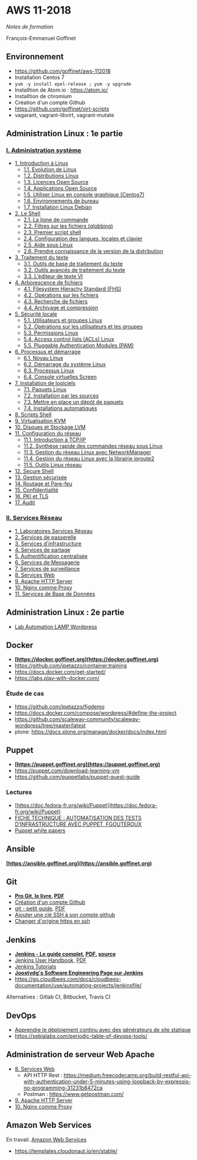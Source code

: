 # AWS 11-2018

_Notes de formation_

François-Emmanuel Goffinet



<!-- toc -->

## Environnement

* https://github.com/goffinet/aws-112018
* Installation Centos 7
* `yum -y install epel-release ; yum -y upgrade`
* Installtion de Atom.io : https://atom.io/
* Installtion de chromium
* Création d'un compte Github
* https://github.com/goffinet/virt-scripts
* vagarant, vagrant-libvirt, vagrant-mutate

## Administration Linux : 1e partie

### [I. Administration système](https://linux.goffinet.org/00_administration_systeme/)

- [1. Introduction à Linux](https://linux.goffinet.org/01-00-introduction-a-linux/)
    - [1.1. Evolution de Linux](https://linux.goffinet.org/01-01-evolution-de-linux/)
    - [1.2. Distributions Linux](https://linux.goffinet.org/01-02-distributions-linux-et-cycles-de-maintenance/)
    - [1.3. Licences Open Source](https://linux.goffinet.org/01-03-licences-open-source/)
    - [1.4. Applications Open Source](https://linux.goffinet.org/01-04-applications-open-source/)
    - [1.5. Utiliser Linux en console graphique (Centos7)](https://linux.goffinet.org/01-05-utiliser-linux-en-console-graphique-centos7/)
    - [1.6. Environnements de bureau](https://linux.goffinet.org/01-06-environnements-de-bureau/)
    - [1.7. Installation Linux Debian](https://linux.goffinet.org/01-07-installation-linux-debian/)
- [2. Le Shell](https://linux.goffinet.org/02-00-le-shell/)
    - [2.1. La ligne de commande](https://linux.goffinet.org/02-01-la-ligne-de-commande/)
    - [2.2. Filtres sur les fichiers (globbing)](https://linux.goffinet.org/02-02-filtres-sur-les-fichiers-globbing/)
    - [2.3. Premier script shell](https://linux.goffinet.org/02-03-premier-script-shell/)
    - [2.4. Configuration des langues, locales et clavier](https://linux.goffinet.org/02-04-langues-locales-clavier/)
    - [2.5. Aide sous Linux](https://linux.goffinet.org/02-05-aide-sous-linux/)
    - [2.6. Prendre connaissance de la version de la distribution](https://linux.goffinet.org/02-06-prendre-connaissance-de-la-version-de-la-distribution/)
- [3. Traitement du texte](https://linux.goffinet.org/03-00-traitement-du-texte/)
    - [3.1. Outils de base de traitement du texte](https://linux.goffinet.org/03-01-outils-de-base-traitement-du-texte/)
    - [3.2. Outils avancés de traitement du texte](https://linux.goffinet.org/03-02-outils-avances-traitement-du-texte/)
    - [3.3. L'éditeur de texte VI](https://linux.goffinet.org/03-03-editeur-de-texte-vi/)
- [4. Arborescence de fichiers](https://linux.goffinet.org/04-00-arborescence-de-fichiers/)
    - [4.1. Filesystem Hierachy Standard (FHS)](https://linux.goffinet.org/04-01-filesystem-hierachy-standard/)
    - [4.2. Opérations sur les fichiers](https://linux.goffinet.org/04-02-operations-sur-les-fichiers/)
    - [4.3. Recherche de fichiers](https://linux.goffinet.org/04-03-recherche-de-fichiers/)
    - [4.4. Archivage et compression](https://linux.goffinet.org/04-04-archivage-et-compression/)
- [5. Sécurité locale](https://linux.goffinet.org/05-00-securite-locale/)
    - [5.1. Utilisateurs et groupes Linux](https://linux.goffinet.org/05-01-utilisateurs-et-groupes-linux/)
    - [5.2. Opérations sur les utilisateurs et les groupes](https://linux.goffinet.org/05-02-operations-sur-les-utilisateurs-et-les-groupes/)
    - [5.3. Permissions Linux](https://linux.goffinet.org/05-03-permissions-linux/)
    - [5.4. Access control lists (ACLs) Linux](https://linux.goffinet.org/05-04-access-control-lists-acls-linux/)
    - [5.5. Pluggable Authentication Modules (PAM)](https://linux.goffinet.org/05-05-pluggable-authentication-modules-pam/)
- [6. Processus et démarrage](https://linux.goffinet.org/06-00-processus-et-demarrage/)
    - [6.1. Noyau Linux](https://linux.goffinet.org/06-01-noyau-linux/)
    - [6.2. Démarrage du système Linux](https://linux.goffinet.org/06-02-demarrage-du-systeme-linux/)
    - [6.3. Processus Linux](https://linux.goffinet.org/06-03-processus-linux/)
    - [6.4. Console virtuelles Screen](https://linux.goffinet.org/06-04-consoles-virtuelles-screen/)
- [7. Installation de logiciels](https://linux.goffinet.org/07-00-installation-logiciels/)
    - [7.1. Paquets Linux](https://linux.goffinet.org/07-01-paquets-linux/)
    - [7.2. Installation par les sources](https://linux.goffinet.org/07-02-installation-par-les-sources/)
    - [7.3. Mettre en place un dépôt de paquets](https://linux.goffinet.org/07-03-mettre-en-place-un-depot-de-paquets/)
    - [7.4. Installations automatiques](https://linux.goffinet.org/07-04-installations-automatiques/)
- [8. Scripts Shell](https://linux.goffinet.org/08-scripts-shell/)
- [9. Virtualisation KVM](https://linux.goffinet.org/09-virtualisation-kvm/)
- [10. Disques et Stockage LVM](https://linux.goffinet.org/10-disques-et-stockage-lvm/)
- [11. Configuration du réseau](https://linux.goffinet.org/11-00-configuration-du-reseau/)
    - [11.1. Introduction à TCP/IP](https://linux.goffinet.org/11-01-introduction-a-tcp-ip/)
    - [11.2. Synthèse rapide des commandes réseau sous Linux](https://linux.goffinet.org/11-02-synthese-des-commandes-reseau/)
    - [11.3. Gestion du réseau Linux avec NetworkManager](https://linux.goffinet.org/11-03-gestion-du-reseau-linux-avec-networkmanager/)
    - [11.4. Gestion du réseau Linux avec la librairie iproute2](https://linux.goffinet.org/11-04-gestion-du-reseau-linux-avec-la-librairie-iproute2/)
    - [11.5. Outils Linux réseau](https://linux.goffinet.org/11-05-outils-linux-reseau/)
- [12. Secure Shell](https://linux.goffinet.org/12-secure-shell/)
- [13. Gestion sécurisée](https://linux.goffinet.org/13-gestion-securisee/)
- [14. Routage et Pare-feu](https://linux.goffinet.org/14-routage-et-pare-feu/)
- [15. Confidentialité](https://linux.goffinet.org/41_securite_linux_confidentialite/)
- [16. PKI et TLS ](https://linux.goffinet.org/42_securite_linux_pki_et_tls/)
- [17. Audit](https://linux.goffinet.org/43_securite_linux_audit/)

### [II. Services Réseau](https://linux.goffinet.org/20_services_reseau/)

- [1. Laboratoires Services Réseau](https://linux.goffinet.org/20a_laboratoires_services_reseau/)
- [2. Services de passerelle](https://linux.goffinet.org/21_services_de_passerelle/)
- [3. Services d'infrastructure](https://linux.goffinet.org/22_services_infrastructure/)
- [4. Services de partage](https://linux.goffinet.org/23_services_partage/)
- [5. Authentification centralisée](https://linux.goffinet.org/24_services_authentification_centralisee/)
- [6. Services de Messagerie](https://linux.goffinet.org/25_services_messagerie/)
- [7. Services de surveillance](https://linux.goffinet.org/26_services_de_surveillance/)
- [8. Services Web](https://linux.goffinet.org/30_services_web/)
- [9. Apache HTTP Server](https://linux.goffinet.org/31_services_apache_http_server/)
- [10. Nginx comme Proxy](https://linux.goffinet.org/32_services_nginx/)
- [11. Services de Base de Données](https://linux.goffinet.org/33_services_base_de_donnees/)

## Administration Linux : 2e partie

* [Lab Automation LAMP Wordpress](lab-automation-wordpress.md)

## Docker

* **[https://docker.goffinet.org](https://docker.goffinet.org)**
* https://github.com/jpetazzo/container.training
* https://docs.docker.com/get-started/
* https://labs.play-with-docker.com/

### Étude de cas

* https://github.com/jpetazzo/figdemo
* https://docs.docker.com/compose/wordpress/#define-the-project
* https://github.com/scaleway-community/scaleway-wordpress/tree/master/latest
* plone: https://docs.plone.org/manage/docker/docs/index.html


## Puppet

* **[https://puppet.goffinet.org](https://puppet.goffinet.org)**
* https://puppet.com/download-learning-vm
* https://github.com/puppetlabs/puppet-quest-guide

### Lectures

* [https://doc.fedora-fr.org/wiki/Puppet](https://doc.fedora-fr.org/wiki/Puppet)
* [FICHE TECHNIQUE : AUTOMATISATION DES TESTS D’INFRASTRUCTURE AVEC PUPPET, FGOUTEROUX](https://blog.d2si.io/2015/03/18/technique-puppet-beaker/)
* [Puppet white papers](https://puppet.com/resources/whitepaper)

## Ansible

**[https://ansible.goffinet.org](https://ansible.goffinet.org)**

## Git

* **[Pro Git, le livre](https://book.git-scm.com/book/fr/v2), [PDF](https://github.com/progit/progit2-fr/releases/download/2.1.32/progit_v2.1.32.pdf)**
* [Création d'un compte Github](https://nexus-coding.blogspot.com/2015/10/tutoriel-creation-dun-compte-github-et.html)
* [git - petit guide](http://rogerdudler.github.io/git-guide/index.fr.html), [PDF](http://rogerdudler.github.io/git-guide/files/git_cheat_sheet.pdf)
* [Ajouter une clé SSH à son compte github](https://help.github.com/articles/adding-a-new-ssh-key-to-your-github-account/)
* [Changer d'origine https en ssh](https://help.github.com/articles/changing-a-remote-s-url/)

## Jenkins

* **[Jenkins - Le guide complet](https://jenkins-le-guide-complet.github.io/), [PDF](https://jenkins-le-guide-complet.github.io/continuous-integration-with-hudson.pdf), [source](https://github.com/Jenkins-Le-guide-complet)**
* [Jenkins User Handbook](https://jenkins.io/doc/book/getting-started/), [PDF](https://jenkins.io/user-handbook.pdf)
* [Jenkins Tutorials](https://jenkins.io/doc/tutorials/)
* **[Joostvdg's Software Engineering Page sur Jenkins](https://joostvdg.github.io/jenkins/)**
* https://go.cloudbees.com/docs/cloudbees-documentation/use/automating-projects/jenkinsfile/

Alternatives : Gitlab CI, Bitbucket, Travis CI

## DevOps

* [Apprendre le déploiement continu avec des générateurs de site statique](https://ci-cd.goffinet.org/)
* https://xebialabs.com/periodic-table-of-devops-tools/

## Administration de serveur Web Apache

* [8. Services Web](https://linux.goffinet.org/30_services_web/)
  * API HTTP Rest : https://medium.freecodecamp.org/build-restful-api-with-authentication-under-5-minutes-using-loopback-by-expressjs-no-programming-31231b8472ca
  * Postman : https://www.getpostman.com/
* [9. Apache HTTP Server](https://linux.goffinet.org/31_services_apache_http_server/)
* [10. Nginx comme Proxy](https://linux.goffinet.org/32_services_nginx/)

## Amazon Web Services

En travail. [Amazon Web Services](https://aws-dev.goffinet.org)

* https://templates.cloudonaut.io/en/stable/
